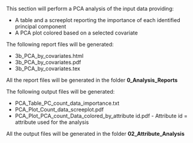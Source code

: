 This section will perform a PCA analysis of the input data providing:

* A table and a screeplot reporting the importance of each identified principal component
* A PCA plot colored based on a selected covariate

The following report files will be generated:

* 3b_PCA_by_covariates.html
* 3b_PCA_by_covariates.pdf
* 3b_PCA_by_covariates.tex

All the report files will be generated in the folder **0_Analysis_Reports**

The following output files will be generated:

* PCA_Table_PC_count_data_importance.txt
* PCA_Plot_Count_data_screeplot.pdf
* PCA_Plot_PCA_count_Data_colored_by_attribute id.pdf - Attribute id = attribute used for the analysis

All the output files will be generated in the folder **02_Attribute_Analysis**